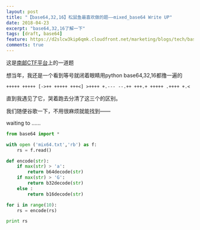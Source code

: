 ```yaml
---
layout: post
title: "【base64,32,16】松鼠鱼最喜欢做的题——mixed_base64 Write UP"
date: 2018-04-23
excerpt: "base64,32,16了解一下"
tags: [draft, base64]
feature: https://d2slcw3kip6qmk.cloudfront.net/marketing/blogs/tech/base64-header@2x.png
comments: true
---
```

这是[南邮CTF平台](http://ctf.nuptzj.cn/)上的一道题

想当年，我还是一个看到等号就闭着眼睛用python base64,32,16都撸一遍的

`+++++ +++++ [->++ +++++ +++<] >++++ +.--- --.++ +++.+ +++++ .++++ +.<`

直到我遇见了它，哭着跑去分清了这三个的区别。

我们随便谷歌一下，不用很麻烦就能找到——

waiting to ……



```py
from base64 import *

with open ('mix64.txt','rb') as f:
    rs = f.read()

def encode(str):
    if max(str) > 'a':
        return b64decode(str)
    if max(str) > 'G':
        return b32decode(str)
    else :
        return b16decode(str)

for i in range(10):
    rs = encode(rs)

print rs 

```